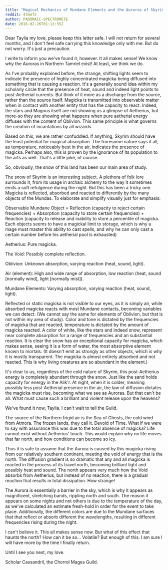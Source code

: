 ```yaml
---
title: "Magical Mechanics of Mundane Elements and the Auroras of Skyrim"
reddit: 47mmf2
author: PADOMAIC-SPECTROMETE
date: 2016-02-26T01:13:55Z
---
```


Dear Taylia my love, please keep this letter safe. I will not return for several months, and I don't feel safe carrying this knowledge only with me. But do not worry. It's just a precaution.

I write to inform you we've found it, however. It all makes sense! We know why the Auroras in Northern Tamriel exist! At least, we think we do.

As I've probably explained before, the strange, shifting lights seem to indicate the presence of highly concentrated magicka being diffused into something that is causing a reaction.  It's a generally sound idea within my scholarly circle that the presence of heat, sound and indeed light points to post-Aetherial currents. But think of it more as a discharge from the source, rather than the source itself. Magicka is transmitted into observable matter when in contact with another entity that has the capacity to react. Indeed, the stars and Magnus itself are not showing us a glimpse of Aetherius, but more-so they are showing what happens when pure aetherial energy diffuses with the content of Oblivion. This same principle is what governs the creation of incantations by all wizards.

Based on this, we are rather confuddled. If anything, Skyrim should have the least potential for magical absorption. The froresome nature says it all, as temperature, noticeably best in the air, indicates the presence of magicka. Perhaps also, this is proven by the ignorance of its population to the arts as well. That's a little joke, of course. 

So, obviously, the snow of this land has been our main area of study.

The snow of Skyrim is an interesting subject. A plethora of folk lore surrounds it, from its usage in archaic alchemy to the way it sometimes emits a soft refulgence during the night. But this has been a tricky one. Magicka is reflected, absorbed and reacted to differently by the many objects of the Mundas. To elaborate and simplify visually just for emphasis:

Observable Mundane Object = Reflection (capacity to reject certain frequencies) + Absorption (capacity to store certain frequencies) + Reaction (capacity to release and inability to store a percentile of magicka. Each objects seems to have a magickal limit to storage, which is why a mage must master this ability to cast spells, and why he can only cast a certain number before his aetherial pool is exhausted)

Aetherius: Pure magicka.

The Void: Possibly complete reflection.

Oblivion: Unknown absorption, varying reaction (heat, sound, light).

Air (element): High and wide range of absorption, low reaction (heat, sound [normally wind], light [normally mist]).

Mundane Elements: Varying absorption, varying reaction (heat, sound, light).


Reflected or static magicka is not visible to our eyes, as it is simply air, while absorbed magicka reacts with most Mundane contacts, becoming variables we can detect. (We cannot say the same for elements of Oblivion, but that is not within my area of study). Color and tone is dictated by the frequencies of magicka that are reacted, temperature is dictated by the amount of magicka reacted. A color of white, like the stars and indeed snow, represent near complete absorption for a range of frequencies and an substantial reaction. It is clear the snow has an exceptional capacity for magicka, which makes sense, seeing it is a form of water, the most absorptive element known to mortals. (It doesn't emit as strongly as other objects, which is why it is mostly transparent. The magicka is almost entirely absorbed and not reacted. This is why living creatures are so abundant in the element.)

It's clear to us, regardless of the cold nature of Skyrim, this post-Aetherius energy is completely abundant through the snow. Just like the sand holds capacity for energy in the Alik'r. At night, when it is colder, meaning possibly less post-Aetherial presence in the air, the law of diffusion dictates the magicka must rise, becoming what we see as Auroras. But that can't be all. What must cause such a brilliant and violent release upon the heavens?

We've found it now, Taylia. I can't wait to tell the Guild.

The source of the Northern frigid air is the Sea of Ghosts, the cold wind from Atmora. The frozen lands, they call it. Devoid of Time. What if we were to say with assurance this was due to the total absence of magicka? Life cannot exist without Aetherius' touch. This would explain why no life moves that far north, and how conditions can become so icy. 

Thus it is safe to assume that the Aurora is caused by this magicka rising from our relatively southern continent, meeting the void of energy that is the north. The diffusion gradient is so dramatic that any and all magicka is reacted in the process of its travel north, becoming brilliant light and possibly heat and sound. The north appears very much how the Void absorbs from Aetherius, but instead of no reaction, there is a gradual reaction that results in total dissipation. How strange!

The Aurora is essentially a barrier in the sky, which is why it appears as magnificent, stretching bands, rippling north and south. The reason it appears on some nights and not others is due to the temperature of the day, as we've calculated an estimate fresh-hold in order for the event to take place. Additionally, the different colors are due to the Mundane surfaces that that reflect or absorb different the wavelengths, resulting in different frequencies rising during the night. 

I can't believe it. This all makes sense now. But what of this effect that haunts the north? How can it be so... Volatile? But enough of this. I am sure I will have more by the time I finally return.

Until I see you next, my love.

Scholar Cassandril, the Chorrol Mages Guild.
